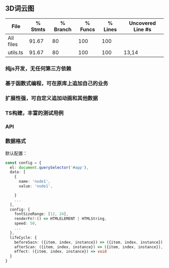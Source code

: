 ##  3D词云图

File      |  % Stmts | % Branch |  % Funcs |  % Lines | Uncovered Line #s |
----------|----------|----------|----------|----------|-------------------|
All files |    91.67 |       80 |      100 |      100 |                   |
 utils.ts |    91.67 |       80 |      100 |      100 |             13,14 |

### 纯js开发，无任何第三方依赖
### 基于函数式编程，可在原库上追加自己的业务
### 扩展性强，可自定义追加动画和其他数据
### TS构建，丰富的测试用例
### API
### 数据格式
默认配置：
```ts
const config = {
  el: document.querySelector('#app'),
  data: [
    {
      name: 'node1',
      value: 'node1',

    }
    ...
  ],
  config: {
    fontSizeRange: [12, 24],
    renderFn?:() => HTMLELEMENT | HTMLString,
    speed: 50,
    ...
  },
  lifeCycle: {
    beforeSacn: ({item, index, instance}) => ({item, index, instance}),
    afterScan: ({item, index, instance}) => ({item, index, instance}),
    effect: ({item, index, instance}) => void
  }
}
```